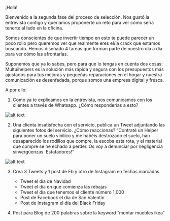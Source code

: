 ¡Hola!

Bienvenido a la segunda fase del proceso de selección. Nos gustó la entrevista contigo y queríamos proponerte un reto para ver cómo sería tenerte al lado en la oficina.

Somos conscientes de que invertir tiempo en esto te puede parecer un poco rollo pero queremos ver que realmente eres el/la crack que estamos buscando. Hemos diseñado 4 tareas que forman parte de nuestro día a día para ver cómo las afrontarías.

Suponemos que ya lo sabes, pero para que lo tengas en cuenta dos cosas: Multuihelpers es la solución más rápida y segura con los presupuestos más ajustados para tus mejoras y pequeñas reparaciones en el hogar y nuestra comunicación es desenfadada, porque somos una empresa digital y fresca.

A por ello:

1. Como ya te explicamos en la entrevista, nos comunicamos con los clientes a través de Whatsapp. ¿Cómo responderías a esto?

![alt text](https://github.com/multihelpers/hiring/blob/master/w.png "multihelpers1")

2. Una clienta insatisfecha con el servicio, publica un Tweet adjuntando las siguientes fotos del servicio. ¿Cómo reaccionas?
“Contraté un Helper para poner un suelo vinílico y me habéis destrozado el suelo, han desaparecido los rodillos que compre, la escoba esta rota, y el material que compre se he echado a perder. Os voy a denunciar por negligencia sinvergüenzas. Estafadores!”

![alt text](https://github.com/multihelpers/hiring/blob/master/l.png "multihelpers1")


3. Crea 3 Tweets y 1 post de Fb y otro de Instagram en fechas marcadas
    - Tweet el día de Navidad
    - Tweet el día en que comienza las rebajas
    - Tweet el día que tenemos el cliente número 1,000
    - Post de Facebook el día de San Valentín
    - Post de Instagram el día del Black Friday

4. Post para Blog de 200 palabras sobre la keyword “montar muebles ikea”

